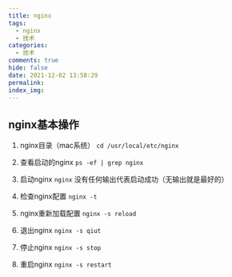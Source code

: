```yaml
---
title: nginx
tags:
  - nginx
  - 技术
categories:
  - 技术
comments: true
hide: false
date: 2021-12-02 13:58:29
permalink:
index_img:
---
```


## nginx基本操作

1. nginx目录（mac系统）
    `cd /usr/local/etc/nginx`

2. 查看启动的nginx
    `ps -ef | grep nginx`

3. 启动nginx
    `nginx`
    没有任何输出代表启动成功（无输出就是最好的）

4. 检查nginx配置
    `nginx -t`

5. nginx重新加载配置
    `nginx -s reload`

6. 退出nginx
    `nginx -s qiut`

7. 停止nginx
    `nginx -s stop`

8. 重启nginx
    `nginx -s restart`

